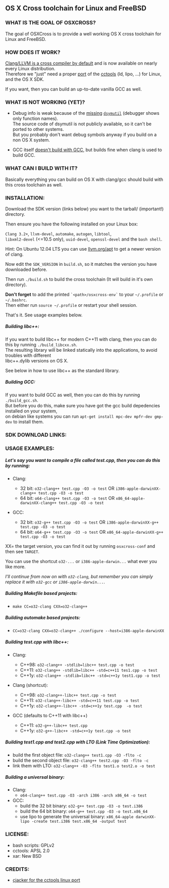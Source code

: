 ## OS X Cross toolchain for Linux and FreeBSD ##

### WHAT IS THE GOAL OF OSXCROSS? ###

The goal of OSXCross is to provide a well working OS X cross toolchain for Linux and FreeBSD.

### HOW DOES IT WORK? ###

[Clang/LLVM is a cross compiler by default](http://clang.llvm.org/docs/CrossCompilation.html) and is now available on nearly every Linux distribution.  
Therefore we "just" need a proper
[port](https://github.com/tpoechtrager/cctools-port)
of the [cctools](http://www.opensource.apple.com/tarballs/cctools) (ld, lipo, ...) for Linux, and the OS X SDK.

If you want, then you can build an up-to-date vanilla GCC as well.

### WHAT IS NOT WORKING (YET)? ###

* Debug info is weak because of the [missing](https://github.com/tpoechtrager/osxcross/blob/master/patches/gcc-dsymutil.patch)
      [`dsymutil`](http://www.manpagez.com/man/1/dsymutil) (debugger shows only function names).  
  The source code of dsymutil is not publicly available, so it can't be ported to other systems.  
  But you probably don't want debug symbols anyway if you build on a non OS X system.

* GCC itself [doesn't build with GCC](https://github.com/tpoechtrager/osxcross/commit/12f5dcdde4bc1000180d25ffda229f0a13cf723d),
      but builds fine when clang is used to build GCC.


### WHAT CAN I BUILD WITH IT? ###

Basically everything you can build on OS X with clang/gcc should build with this cross toolchain as well.

### INSTALLATION: ###

Download the SDK version (links below) you want to the tarball/ (important!) directory.

Then ensure you have the following installed on your Linux box:

`Clang 3.2+`, `llvm-devel`, `automake`, `autogen`, `libtool`,  
`libxml2-devel` (<=10.5 only), `uuid-devel`, `openssl-devel` and the `bash shell`.

Hint: On Ubuntu 12.04 LTS you can use [llvm.org/apt](http://llvm.org/apt) to get a newer version of clang.

Now edit the `SDK_VERSION` in `build.sh`, so it matches the version you have downloaded before.

Then run `./build.sh` to build the cross toolchain (It will build in it's own directory).

**Don't forget** to add the printed `` `<path>/osxcross-env` `` to your `~/.profile` or `~/.bashrc`.  
Then either run `source ~/.profile` or restart your shell session.

That's it. See usage examples below.

##### Building libc++: #####

If you want to build libc++ for modern C++11 with clang, then you can do this by running `./build_libcxx.sh`.  
The resulting library will be linked statically into the applications, to avoid troubles with different  
libc++.dylib versions on OS X.

See below in how to use libc++ as the standard library.

##### Building GCC: #####

If you want to build GCC as well, then you can do this by running `./build_gcc.sh`.  
But before you do this, make sure you have got the gcc build depedencies installed on your system,  
on debian like systems you can run `apt-get install mpc-dev mpfr-dev gmp-dev` to install them.

### SDK DOWNLOAD LINKS: ###

### USAGE EXAMPLES: ###

##### Let's say you want to compile a file called test.cpp, then you can do this by running: #####

* Clang:

  * 32 bit:  `o32-clang++ test.cpp -O3 -o test`   OR   `i386-apple-darwinXX-clang++ test.cpp -O3 -o test`
  * 64 bit:  `o64-clang++ test.cpp -O3 -o test`   OR   `x86_64-apple-darwinXX-clang++ test.cpp -O3 -o test`

* GCC:

  * 32 bit:  `o32-g++ test.cpp -O3 -o test`  OR   `i386-apple-darwinXX-g++ test.cpp -O3 -o test`
  * 64 bit:  `o64-g++ test.cpp -O3 -o test`   OR   `x86_64-apple-darwinXX-g++ test.cpp -O3 -o test`

XX= the target version, you can find it out by running  `osxcross-conf`  and then see `TARGET`.

You can use the shortcut `o32-...` or `i386-apple-darwin...` what ever you like more.

*I'll continue from now on with `o32-clang`, but remember you can simply replace it with `o32-gcc` or `i386-apple-darwin...`.*

##### Building Makefile based projects: #####

  * `make CC=o32-clang CXX=o32-clang++`

##### Building automake based projects: #####

  * `CC=o32-clang CXX=o32-clang++ ./configure --host=i386-apple-darwinXX`

##### Building test.cpp with libc++: #####

* Clang:

  * C++98: `o32-clang++ -stdlib=libc++ test.cpp -o test`
  * C++11: `o32-clang++ -stdlib=libc++ -std=c++11 tes1.cpp -o test`
  * C++1y: `o32-clang++ -stdlib=libc++ -std=c++1y test1.cpp -o test`  

* Clang (shortcut):

  * C++98: `o32-clang++-libc++ test.cpp -o test`
  * C++11: `o32-clang++-libc++ -std=c++11 test.cpp -o test`
  * C++1y: `o32-clang++-libc++ -std=c++1y test.cpp  -o test`

* GCC (defaults to C++11 with libc++)

  * C++11: `o32-g++-libc++ test.cpp`
  * C++1y: `o32-g++-libc++ -std=c++1y test.cpp -o test`

##### Building test1.cpp and test2.cpp with LTO (Link Time Optimization): #####

  * build the first object file: `o32-clang++ test1.cpp -O3 -flto -c`
  * build the second object file: `o32-clang++ test2.cpp -O3 -flto -c`
  * link them with LTO: `o32-clang++ -O3 -flto test1.o test2.o -o test`

##### Building a universal binary: #####

* Clang:
  * `o64-clang++ test.cpp -O3 -arch i386 -arch x86_64 -o test`
* GCC:
  * build the 32 bit binary: `o32-g++ test.cpp -O3 -o test.i386`
  * build the 64 bit binary: `o64-g++ test.cpp -O3 -o test.x86_64`
  * use lipo to generate the universal binary: `x86_64-apple darwinXX-lipo -create test.i386 test.x86_64 -output test`


### LICENSE: ####
  * bash scripts: GPLv2
  * cctools: APSL 2.0
  * xar: New BSD


### CREDITS: ####
 * [cjacker for the cctools linux port](https://code.google.com/p/ios-toolchain-based-on-clang-for-linux/source/browse/#svn%2Ftrunk%2Fcctools-porting%2Fpatches)
